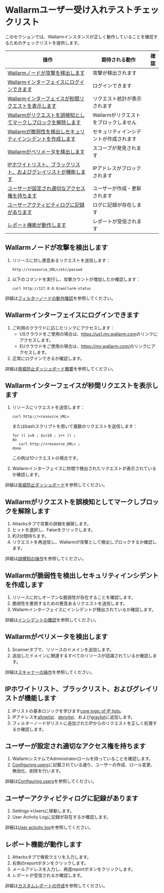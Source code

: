 # Wallarmユーザー受け入れテストチェックリスト

このセクションでは、Wallarmインスタンスが正しく動作していることを確認するためのチェックリストを提供します。

| 操作                                                                                                                                                        | 期待される動作                   | 確認  |
|-----------------------------------------------------------------------------------------------------------------------------------------------------------|---------------------------------|-------|
| [Wallarmノードが攻撃を検出します](#wallarm-node-detects-attacks)                                                                     | 攻撃が検出されます                |       |
| [Wallarmインターフェイスにログインできます](#you-can-log-into-the-wallarm-interface)                                                 | ログインできます                      |       |
| [Wallarmインターフェイスが秒間リクエストを表示します](#wallarm-interface-shows-requests-per-second)                                       | リクエスト統計が表示されます          |       |
| [Wallarmがリクエストを誤検知としてマークしブロックを解除します](#wallarm-marks-requests-as-false-and-stops-blocking-them)               | Wallarmがリクエストをブロックしません |       |
| [Wallarmが脆弱性を検出しセキュリティインシデントを作成します](#wallarm-detects-vulnerabilities-and-creates-security-incidents) | セキュリティインシデントが作成されます      |       |
| [Wallarmがペリメータを検出します](#wallarm-detects-perimeter)                                                                                   | スコープが発見されます                 |       |
| [IPホワイトリスト、ブラックリスト、およびグレイリストが機能します](#ip-allowlisting-denylisting-and-graylisting-work)                                                                                         | IPアドレスがブロックされます            |       |
| [ユーザーが設定され適切なアクセス権を持ちます](#users-can-be-configured-and-have-proper-access-rights)                   | ユーザーが作成・更新されます    |       |
| [ユーザーアクティビティログに記録があります](#user-activity-log-has-records)                                                                   | ログに記録が存在します                 |       |
| [レポート機能が動作します](#reporting-works)                                                                                               | レポートが受信されます                 |       |

## Wallarmノードが攻撃を検出します

1. リソースに対し悪意あるリクエストを送信します：

   ```
   http://<resource_URL>/etc/passwd
   ```

2. 以下のコマンドを実行し、攻撃カウントが増加したか確認します：

   ```
   curl http://127.0.0.8/wallarm-status
   ```

詳細は[フィルターノードの動作確認](installation-check-operation-en.md)を参照してください。

## Wallarmインターフェイスにログインできます

1. ご利用のクラウドに応じたリンクにアクセスします： 
   * USクラウドをご使用の場合は、<https://us1.my.wallarm.com>のリンクにアクセスします。
   * EUクラウドをご使用の場合は、<https://my.wallarm.com/>のリンクにアクセスします。
2. 正常にログインできるか確認します。

詳細は[脅威防止ダッシュボード概要](../user-guides/dashboards/threat-prevention.md)を参照してください。

## Wallarmインターフェイスが秒間リクエストを表示します

1. リソースにリクエストを送信します：

   ```
   curl http://<resource_URL>
   ```

   またはbashスクリプトを用いて複数のリクエストを送信します：

   ```
   for (( i=0 ; $i<10 ; i++ )) ;
   do 
      curl http://<resource_URL> ;
   done
   ```

   この例は10リクエストの場合です。

2. Wallarmインターフェイスに秒間で検出されたリクエストが表示されているか確認します。

詳細は[脅威防止ダッシュボード](../user-guides/dashboards/threat-prevention.md)を参照してください。

## Wallarmがリクエストを誤検知としてマークしブロックを解除します

1. Attacksタブで攻撃の詳細を展開します。 
2. ヒットを選択し、Falseをクリックします。
3. 約3分間待ちます。
4. リクエストを再送信し、Wallarmが攻撃として検出しブロックするか確認します。

詳細は[誤検知の操作](../user-guides/events/check-attack.md#false-positives)を参照してください。

## Wallarmが脆弱性を検出しセキュリティインシデントを作成します

1. リソースに対しオープンな脆弱性が存在することを確認します。
2. 脆弱性を悪用するための悪意あるリクエストを送信します。
3. Wallarmインターフェイスにインシデントが検出されているか確認します。

詳細は[インシデントの確認](../user-guides/events/check-incident.md)を参照してください。

## Wallarmがペリメータを検出します

1. Scannerタブで、リソースのドメインを追加します。
2. 追加したドメインに関連するすべてのリソースが認識されているか確認します。

詳細は[スキャナーの操作](../user-guides/scanner.md)を参照してください。

## IPホワイトリスト、ブラックリスト、およびグレイリストが機能します

1. IPリストの基本ロジックを学びます[core logic of IP lists](../user-guides/ip-lists/overview.md)。
2. IPアドレスを[allowlist](../user-guides/ip-lists/overview.md)、[denylist](../user-guides/ip-lists/overview.md)、および[graylist](../user-guides/ip-lists/overview.md)に追加します。
3. フィルターノードがリストに追加されたIPからのリクエストを正しく処理するか確認します。

## ユーザーが設定され適切なアクセス権を持ちます

1. WallarmシステムでAdministratorロールを持っていることを確認します。
2. [Configuring users](../user-guides/settings/users.md)に記載されている通り、ユーザーの作成、ロール変更、無効化、削除を行います。

詳細は[Configuring users](../user-guides/settings/users.md)を参照してください。

## ユーザーアクティビティログに記録があります

1. Settings→Usersに移動します。
2. User Activity Logに記録が存在するか確認します。

詳細は[User activity log](../user-guides/settings/audit-log.md)を参照してください。

## レポート機能が動作します

1. Attacksタブで検索クエリを入力します。
2. 右側のreportボタンをクリックします。
3. メールアドレスを入力し、再度reportボタンをクリックします。
4. レポートが受信されるか確認します。

詳細は[カスタムレポートの作成](../user-guides/search-and-filters/custom-report.md)を参照してください。